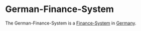 # German-Finance-System

The German-Finance-System is a [Finance-System](130000044.md) in [Germany](140000025.md).
